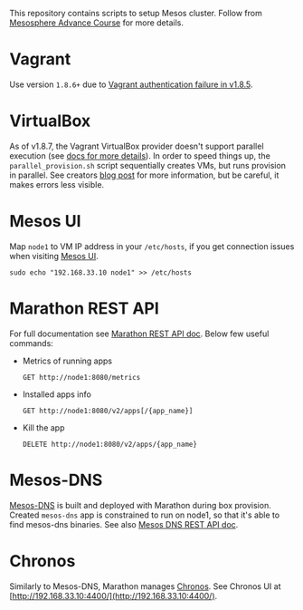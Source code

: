 This repository contains scripts to setup Mesos cluster. Follow from [Mesosphere Advance Course](https://open.mesosphere.com/advanced-course/) 
for more details. 

# Vagrant
Use version `1.8.6+` due to [Vagrant authentication failure in v1.8.5](https://github.com/mitchellh/vagrant/issues/7610).

# VirtualBox
As of v1.8.7, the Vagrant VirtualBox provider doesn't support parallel execution (see [docs for more details](https://www.vagrantup.com/docs/virtualbox/usage.html)).
In order to speed things up, the `parallel_provision.sh` script sequentially creates VMs, but runs provision in parallel. 
See creators [blog post](https://dzone.com/articles/parallel-provisioning-speeding) for more information, but be careful, it makes errors less visible.

# Mesos UI
Map `node1` to VM IP address in your `/etc/hosts`, if you get connection issues when visiting [Mesos UI](http://192.168.33.10:5050/#/).

    sudo echo "192.168.33.10 node1" >> /etc/hosts
    
# Marathon REST API
For full documentation see [Marathon REST API doc](http://mesosphere.github.io/marathon/docs/rest-api.html). 
Below few useful commands:

* Metrics of running apps

      GET http://node1:8080/metrics

* Installed apps info
 
      GET http://node1:8080/v2/apps[/{app_name}]

* Kill the app

      DELETE http://node1:8080/v2/apps/{app_name}
      
# Mesos-DNS
[Mesos-DNS](https://mesosphere.github.io/mesos-dns/docs/) is built and deployed with Marathon during box provision. 
Created `mesos-dns` app is constrained to run on node1, so that it's able to find mesos-dns binaries. 
See also [Mesos DNS REST API doc](https://mesosphere.github.io/mesos-dns/docs/http.html).

# Chronos
Similarly to Mesos-DNS, Marathon manages [Chronos](https://mesos.github.io/chronos/). 
See Chronos UI at [http://192.168.33.10:4400/](http://192.168.33.10:4400/). 
